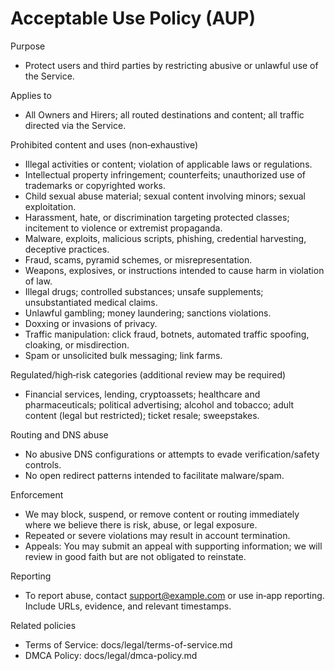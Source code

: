 # Acceptable Use Policy (AUP)

Purpose
- Protect users and third parties by restricting abusive or unlawful use of the Service.

Applies to
- All Owners and Hirers; all routed destinations and content; all traffic directed via the Service.

Prohibited content and uses (non‑exhaustive)
- Illegal activities or content; violation of applicable laws or regulations.
- Intellectual property infringement; counterfeits; unauthorized use of trademarks or copyrighted works.
- Child sexual abuse material; sexual content involving minors; sexual exploitation.
- Harassment, hate, or discrimination targeting protected classes; incitement to violence or extremist propaganda.
- Malware, exploits, malicious scripts, phishing, credential harvesting, deceptive practices.
- Fraud, scams, pyramid schemes, or misrepresentation.
- Weapons, explosives, or instructions intended to cause harm in violation of law.
- Illegal drugs; controlled substances; unsafe supplements; unsubstantiated medical claims.
- Unlawful gambling; money laundering; sanctions violations.
- Doxxing or invasions of privacy.
- Traffic manipulation: click fraud, botnets, automated traffic spoofing, cloaking, or misdirection.
- Spam or unsolicited bulk messaging; link farms.

Regulated/high‑risk categories (additional review may be required)
- Financial services, lending, cryptoassets; healthcare and pharmaceuticals; political advertising; alcohol and tobacco; adult content (legal but restricted); ticket resale; sweepstakes.

Routing and DNS abuse
- No abusive DNS configurations or attempts to evade verification/safety controls.
- No open redirect patterns intended to facilitate malware/spam.

Enforcement
- We may block, suspend, or remove content or routing immediately where we believe there is risk, abuse, or legal exposure.
- Repeated or severe violations may result in account termination.
- Appeals: You may submit an appeal with supporting information; we will review in good faith but are not obligated to reinstate.

Reporting
- To report abuse, contact support@example.com or use in‑app reporting. Include URLs, evidence, and relevant timestamps.

Related policies
- Terms of Service: docs/legal/terms-of-service.md
- DMCA Policy: docs/legal/dmca-policy.md

